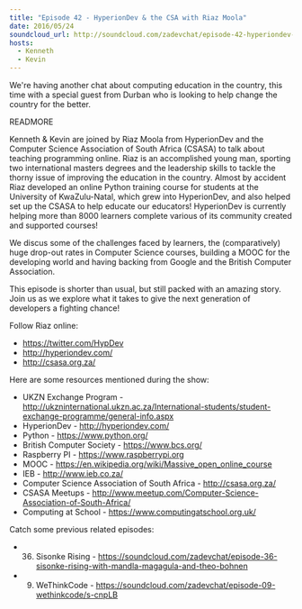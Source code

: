 ```yaml
---
title: "Episode 42 - HyperionDev & the CSA with Riaz Moola"
date: 2016/05/24
soundcloud_url: http://soundcloud.com/zadevchat/episode-42-hyperiondev-the-csa-with-riaz-moola
hosts:
  - Kenneth
  - Kevin
---
```


We're having another chat about computing education in the country, this time with a special guest from Durban who is looking to help change the country for the better.

READMORE

Kenneth & Kevin are joined by Riaz Moola from HyperionDev and the Computer Science Association of South Africa (CSASA) to talk about teaching programming online. Riaz is an accomplished young man, sporting two international masters degrees and the leadership skills to tackle the thorny issue of improving the education in the country. Almost by accident Riaz developed an online Python training course for students at the University of KwaZulu-Natal, which grew into HyperionDev, and also helped set up the CSASA to help educate our educators! HyperionDev is currently helping more than 8000 learners complete various of its community created and supported courses!

We discus some of the challenges faced by learners, the (comparatively) huge drop-out rates in Computer Science courses, building a MOOC for the developing world and having backing from Google and the British Computer Association.

This episode is shorter than usual, but still packed with an amazing story. Join us as we explore what it takes to give the next generation of developers a fighting chance!

Follow Riaz online:

- https://twitter.com/HypDev
- http://hyperiondev.com/
- http://csasa.org.za/

Here are some resources mentioned during the show:

* UKZN Exchange Program - http://ukzninternational.ukzn.ac.za/International-students/student-exchange-programme/general-info.aspx
* HyperionDev - http://hyperiondev.com/
* Python - https://www.python.org/
* British Computer Society - https://www.bcs.org/
* Raspberry PI - https://www.raspberrypi.org
* MOOC - https://en.wikipedia.org/wiki/Massive_open_online_course
* IEB - http://www.ieb.co.za/
* Computer Science Association of South Africa - http://csasa.org.za/
* CSASA Meetups - http://www.meetup.com/Computer-Science-Association-of-South-Africa/
* Computing at School - https://www.computingatschool.org.uk/

Catch some previous related episodes:

* 36. Sisonke Rising - https://soundcloud.com/zadevchat/episode-36-sisonke-rising-with-mandla-magagula-and-theo-bohnen
* 9. WeThinkCode - https://soundcloud.com/zadevchat/episode-09-wethinkcode/s-cnpLB
